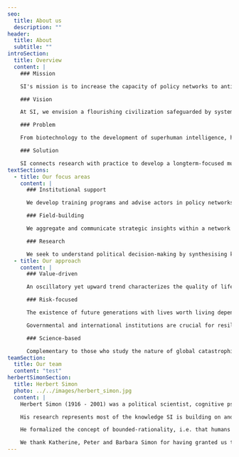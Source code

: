 ```yaml
---
seo:
  title: About us
  description: ""
header:
  title: About
  subtitle: ""
introSection:
  title: Overview
  content: |
    ### Mission		

    SI's mission is to increase the capacity of policy networks to anticipate global catastrophic risks and build resilience for civilization to flourish.		

    ### Vision		

    At SI, we envision a flourishing civilization safeguarded by systems that mitigate global catastrophic risks. 		

    ### Problem		

    From biotechnology to the development of superhuman intelligence, humanity is facing emerging challenges of unprecedented scale. The existence of future generations with lives worth living depends on our civilization’s ability to safeguard them from such global catastrophic risks. But the multilateralism needed to govern these low-probability, high-impact events is currently out of sight.		

    ### Solution		

    SI connects research with practice to develop a longterm-focused multilateralism enhanced by science. Our tools, knowledge and community help international policy networks cope with uncertainty, competing objectives and the glut of information. Based in Geneva, Switzerland, we support policy networks centered around the United Nations, the European Union and national governments to discreetly foster their cooperation with the future.
textSections:
  - title: Our focus areas
    content: |
      ### Institutional support

      We develop training programs and advise actors in policy networks with a focus on improving the collective capacity to process information and coordinate in a timely manner.

      ### Field-building

      We aggregate and communicate strategic insights within a network of longtermist policy actors to strengthen coordination, research and policy engagement.

      ### Research

      We seek to understand political decision-making by synthesising knowledge, formally modelling system dynamics and empirically testing models and hypotheses through experimentation.
  - title: Our approach
    content: |
      ### Value-driven

      An oscillatory yet upward trend characterizes the quality of life on earth. Despite harmful events such as large-scale epidemics and world wars, human civilization seems to progressively reach better equilibria. People are living longer and better, which suggests the future could be even better - and bigger. But with new capabilities come new risks.

      ### Risk-focused

      The existence of future generations with lives worth living depends on our civilization’s ability to safeguard them from global catastrophic risks. To better manage low-probability, high-impact events, it is important to improve adaptive decision-making in political institutions.

      Governmental and international institutions are crucial for resilience because policy-making facilitates large-scale action with longterm impacts. Designing effective longterm policy is difficult, however. High levels of uncertainty characterize our understanding of the drivers and effects of global challenges and how best to handle them. Policy-making consists of a myriad of actors with competing goals, imperfectly aggregating local information and concerns into collective outcomes. Humans have not evolved to coordinate around global issues in ways that would optimize longterm outcomes.

      ### Science-based

      Complementary to those who study the nature of global catastrophic risks, we focus on collective decision-making processes in policy networks to mitigate risks. We are uniting knowledge on public policy-making processes, human behaviour, the nature of risks, the drivers of resilience and the interface of science and policy.
teamSection:
  title: Our team
  content: "test"
herbertSimonSection:
  title: Herbert Simon
  photo: ../../images/herbert_simon.jpg
  content: |
    Herbert Simon (1916 - 2001) was a political scientist, cognitive psychologist, computer scientist and economist.

    His research represents most of the knowledge SI is building on and aims to contribute to.

    He formalized the concept of bounded-rationality, i.e. that humans make decisions under uncertainty with cognitive constraints. He received the Nobel Prize in Economics in 1978 and the Turing Award in 1975. He is known for having seminally contributed to the fields of behavioural economics, public administration, complexity science and artificial intelligence.

    We thank Katherine, Peter and Barbara Simon for having granted us the honour of naming the Institute for Longterm Governance after their father.
---
```

